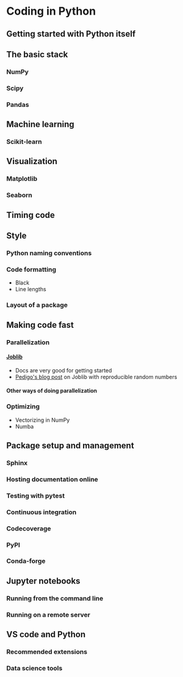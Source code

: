 # Coding in Python

## Getting started with Python itself

## The basic stack
### NumPy

### Scipy

### Pandas

## Machine learning
### Scikit-learn

## Visualization
### Matplotlib

### Seaborn

## Timing code

## Style
### Python naming conventions

### Code formatting
- Black
- Line lengths

### Layout of a package

## Making code fast
### Parallelization
#### [Joblib](https://joblib.readthedocs.io/en/latest/)
- Docs are very good for getting started
- [Pedigo's blog post](https://bdpedigo.github.io/posts/2020/02/demo-parallel/)
  on Joblib with reproducible random numbers

#### Other ways of doing parallelization

### Optimizing
- Vectorizing in NumPy
- Numba

## Package setup and management
### Sphinx

### Hosting documentation online

### Testing with pytest

### Continuous integration

### Codecoverage

### PyPI

### Conda-forge

## Jupyter notebooks
### Running from the command line

### Running on a remote server

## VS code and Python
### Recommended extensions

### Data science tools

